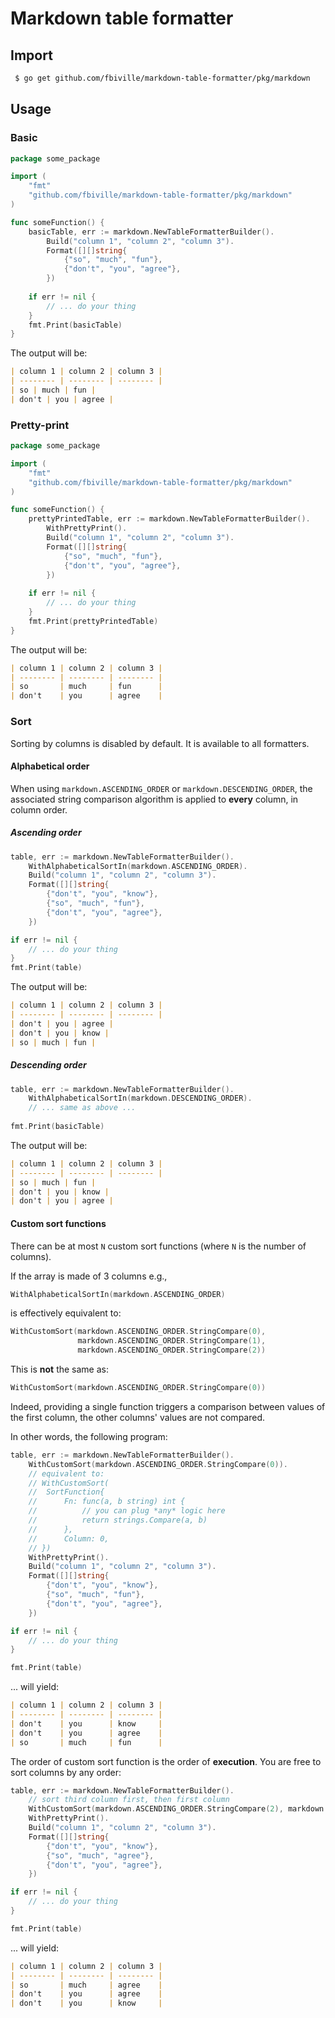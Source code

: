 # Markdown table formatter

## Import

```sh
 $ go get github.com/fbiville/markdown-table-formatter/pkg/markdown 
```

## Usage

### Basic

```go
package some_package

import (
	"fmt"
	"github.com/fbiville/markdown-table-formatter/pkg/markdown"
)

func someFunction() {
	basicTable, err := markdown.NewTableFormatterBuilder().
		Build("column 1", "column 2", "column 3").
		Format([][]string{
			{"so", "much", "fun"},
			{"don't", "you", "agree"},
		})
	
	if err != nil {
		// ... do your thing
	}
	fmt.Print(basicTable)
}
```

The output will be:
```markdown
| column 1 | column 2 | column 3 |
| -------- | -------- | -------- |
| so | much | fun |
| don't | you | agree |
```

### Pretty-print

```go
package some_package

import (
	"fmt"
	"github.com/fbiville/markdown-table-formatter/pkg/markdown"
)

func someFunction() {
	prettyPrintedTable, err := markdown.NewTableFormatterBuilder().
		WithPrettyPrint().
		Build("column 1", "column 2", "column 3").
		Format([][]string{
			{"so", "much", "fun"},
			{"don't", "you", "agree"},
		})
	
	if err != nil {
		// ... do your thing
	}
	fmt.Print(prettyPrintedTable)
}
```

The output will be:
```markdown
| column 1 | column 2 | column 3 |
| -------- | -------- | -------- |
| so       | much     | fun      |
| don't    | you      | agree    |
```

### Sort

Sorting by columns is disabled by default.
It is available to all formatters.

#### Alphabetical order

When using `markdown.ASCENDING_ORDER` or `markdown.DESCENDING_ORDER`, the associated string comparison algorithm
is applied to **every** column, in column order.

##### Ascending order

```go
table, err := markdown.NewTableFormatterBuilder().
    WithAlphabeticalSortIn(markdown.ASCENDING_ORDER).
    Build("column 1", "column 2", "column 3").
    Format([][]string{
        {"don't", "you", "know"},
        {"so", "much", "fun"},
        {"don't", "you", "agree"},
    })

if err != nil { 
    // ... do your thing 
}
fmt.Print(table)
```

The output will be:
```markdown
| column 1 | column 2 | column 3 |
| -------- | -------- | -------- |
| don't | you | agree |
| don't | you | know |
| so | much | fun |
```

##### Descending order

```go
table, err := markdown.NewTableFormatterBuilder().
    WithAlphabeticalSortIn(markdown.DESCENDING_ORDER).
    // ... same as above ...
    
fmt.Print(basicTable)
```

The output will be:
```markdown
| column 1 | column 2 | column 3 |
| -------- | -------- | -------- |
| so | much | fun |
| don't | you | know |
| don't | you | agree |
```

#### Custom sort functions

There can be at most `N` custom sort functions (where `N` is the number of columns).

If the array is made of 3 columns e.g., 

```go
WithAlphabeticalSortIn(markdown.ASCENDING_ORDER)
```

is effectively equivalent to:

```go
WithCustomSort(markdown.ASCENDING_ORDER.StringCompare(0),
               markdown.ASCENDING_ORDER.StringCompare(1),
               markdown.ASCENDING_ORDER.StringCompare(2))
```

This is **not** the same as:

```go
WithCustomSort(markdown.ASCENDING_ORDER.StringCompare(0))
```

Indeed, providing a single function triggers a comparison between values of the first column, the other columns' values
are not compared.

In other words, the following program:

```go
table, err := markdown.NewTableFormatterBuilder().
    WithCustomSort(markdown.ASCENDING_ORDER.StringCompare(0)).
    // equivalent to:
    // WithCustomSort(
    //  SortFunction{
    //      Fn: func(a, b string) int {
    //          // you can plug *any* logic here
    //          return strings.Compare(a, b)
    //      },
    //      Column: 0,
    // })
    WithPrettyPrint().
    Build("column 1", "column 2", "column 3").
    Format([][]string{
        {"don't", "you", "know"},
        {"so", "much", "fun"},
        {"don't", "you", "agree"},
    })

if err != nil { 
    // ... do your thing 
}

fmt.Print(table)
```

... will yield:
```markdown
| column 1 | column 2 | column 3 |
| -------- | -------- | -------- |
| don't    | you      | know     |
| don't    | you      | agree    |
| so       | much     | fun      |
```

The order of custom sort function is the order of **execution**.
You are free to sort columns by any order:

```go
table, err := markdown.NewTableFormatterBuilder().
    // sort third column first, then first column
    WithCustomSort(markdown.ASCENDING_ORDER.StringCompare(2), markdown.DESCENDING_ORDER.StringCompare(0)).
    WithPrettyPrint().
    Build("column 1", "column 2", "column 3").
    Format([][]string{
        {"don't", "you", "know"},
        {"so", "much", "agree"},
        {"don't", "you", "agree"},
    })

if err != nil { 
    // ... do your thing 
}

fmt.Print(table)
```

... will yield:

```markdown
| column 1 | column 2 | column 3 |
| -------- | -------- | -------- |
| so       | much     | agree    |
| don't    | you      | agree    |
| don't    | you      | know     |
```